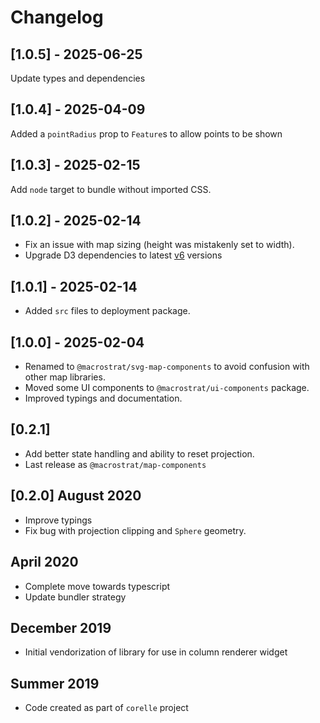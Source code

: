 # Changelog

## [1.0.5] - 2025-06-25

Update types and dependencies

## [1.0.4] - 2025-04-09

Added a `pointRadius` prop to `Feature`s to allow points to be shown

## [1.0.3] - 2025-02-15

Add `node` target to bundle without imported CSS.

## [1.0.2] - 2025-02-14

- Fix an issue with map sizing (height was mistakenly set to width).
- Upgrade D3 dependencies to latest
  [v6](https://observablehq.com/@d3/d3v6-migration-guide) versions

## [1.0.1] - 2025-02-14

- Added `src` files to deployment package.

## [1.0.0] - 2025-02-04

- Renamed to `@macrostrat/svg-map-components` to avoid confusion with other map
  libraries.
- Moved some UI components to `@macrostrat/ui-components` package.
- Improved typings and documentation.

## [0.2.1]

- Add better state handling and ability to reset projection.
- Last release as `@macrostrat/map-components`

## [0.2.0] August 2020

- Improve typings
- Fix bug with projection clipping and `Sphere` geometry.

## April 2020

- Complete move towards typescript
- Update bundler strategy

## December 2019

- Initial vendorization of library for use in column renderer widget

## Summer 2019

- Code created as part of `corelle` project

